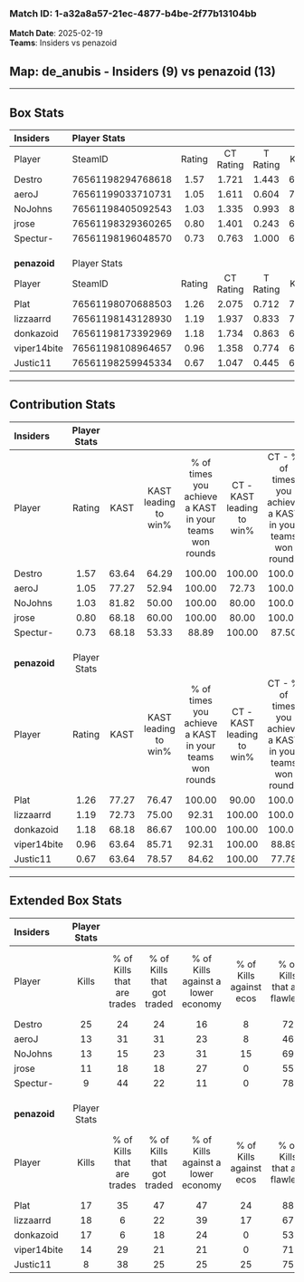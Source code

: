 ### Match ID: 1-a32a8a57-21ec-4877-b4be-2f77b13104bb  
**Match Date**: 2025-02-19  
**Teams**: Insiders vs penazoid  

## **Map**: de_anubis - Insiders (9) vs penazoid (13)  
---  

## Box Stats  

| **Insiders** | Player Stats      |        |           |          |       |       |       |         |        |      |     |
| :- | :- | :-: | :-: | :-: | :-: | :-: | :-: | :-: | :-: | :-: | :-: |
| Player       | SteamID           | Rating | CT Rating | T Rating | KAST  |  ADR  | Kills | Assists | Deaths | K/D  | HS% |
| Destro       | 76561198294768618 |  1.57  |   1.721   |  1.443   | 63.64 | 122.6 |  25   |    7    |   15   | 1.67 | 40  |
| aeroJ        | 76561199033710731 |  1.05  |   1.611   |  0.604   | 77.27 | 71.3  |  13   |    6    |   14   | 0.93 | 38  |
| NoJohns      | 76561198405092543 |  1.03  |   1.335   |  0.993   | 81.82 | 73.8  |  13   |    3    |   16   | 0.81 | 38  |
| jrose        | 76561198329360265 |  0.80  |   1.401   |  0.243   | 68.18 | 37.5  |  11   |    1    |   13   | 0.85 |  9  |
| Spectur-     | 76561198196048570 |  0.73  |   0.763   |  1.000   | 68.18 | 55.4  |   9   |    5    |   16   | 0.56 | 66  |
|              |                   |        |           |          |       |       |       |         |        |      |     |
|              |                   |        |           |          |       |       |       |         |        |      |     |
|              |                   |        |           |          |       |       |       |         |        |      |     |
| **penazoid** | Player Stats      |        |           |          |       |       |       |         |        |      |     |
| Player       | SteamID           | Rating | CT Rating | T Rating | KAST  |  ADR  | Kills | Assists | Deaths | K/D  | HS% |
| Plat         | 76561198070688503 |  1.26  |   2.075   |  0.712   | 77.27 | 83.4  |  17   |    3    |   13   | 1.31 | 58  |
| lizzaarrd    | 76561198143128930 |  1.19  |   1.937   |  0.833   | 72.73 | 87.2  |  18   |    5    |   17   | 1.06 | 55  |
| donkazoid    | 76561198173392969 |  1.18  |   1.734   |  0.863   | 68.18 | 85.7  |  17   |    5    |   14   | 1.21 | 41  |
| viper14bite  | 76561198108964657 |  0.96  |   1.358   |  0.774   | 63.64 | 62.8  |  14   |    5    |   14   | 1.00 | 42  |
| Justic11     | 76561198259945334 |  0.67  |   1.047   |  0.445   | 63.64 | 40.9  |   8   |    3    |   13   | 0.62 | 50  |
---  

## Contribution Stats  

| **Insiders** | Player Stats |       |                      |                                                        |                           |                                                             |                          |                                                            |
| :- | :-: | :-: | :-: | :-: | :-: | :-: | :-: | :-: |
| Player       |    Rating    | KAST  | KAST leading to win% | % of times you achieve a KAST in your teams won rounds | CT - KAST leading to win% | CT - % of times you achieve a KAST in your teams won rounds | T - KAST leading to win% | T - % of times you achieve a KAST in your teams won rounds |
| Destro       |     1.57     | 63.64 |        64.29         |                         100.00                         |          100.00           |                           100.00                            |          16.67           |                           100.00                           |
| aeroJ        |     1.05     | 77.27 |        52.94         |                         100.00                         |           72.73           |                           100.00                            |          16.67           |                           100.00                           |
| NoJohns      |     1.03     | 81.82 |        50.00         |                         100.00                         |           80.00           |                           100.00                            |          12.50           |                           100.00                           |
| jrose        |     0.80     | 68.18 |        60.00         |                         100.00                         |           80.00           |                           100.00                            |          20.00           |                           100.00                           |
| Spectur-     |     0.73     | 68.18 |        53.33         |                         88.89                          |          100.00           |                            87.50                            |          12.50           |                           100.00                           |
|              |              |       |                      |                                                        |                           |                                                             |                          |                                                            |
|              |              |       |                      |                                                        |                           |                                                             |                          |                                                            |
|              |              |       |                      |                                                        |                           |                                                             |                          |                                                            |
| **penazoid** | Player Stats |       |                      |                                                        |                           |                                                             |                          |                                                            |
| Player       |    Rating    | KAST  | KAST leading to win% | % of times you achieve a KAST in your teams won rounds | CT - KAST leading to win% | CT - % of times you achieve a KAST in your teams won rounds | T - KAST leading to win% | T - % of times you achieve a KAST in your teams won rounds |
| Plat         |     1.26     | 77.27 |        76.47         |                         100.00                         |           90.00           |                           100.00                            |          57.14           |                           100.00                           |
| lizzaarrd    |     1.19     | 72.73 |        75.00         |                         92.31                          |          100.00           |                           100.00                            |          42.86           |                           75.00                            |
| donkazoid    |     1.18     | 68.18 |        86.67         |                         100.00                         |          100.00           |                           100.00                            |          66.67           |                           100.00                           |
| viper14bite  |     0.96     | 63.64 |        85.71         |                         92.31                          |          100.00           |                            88.89                            |          66.67           |                           100.00                           |
| Justic11     |     0.67     | 63.64 |        78.57         |                         84.62                          |          100.00           |                            77.78                            |          57.14           |                           100.00                           |
---  

## Extended Box Stats  

| **Insiders** | Player Stats |                            |                            |                                    |                         |                              |                                 |        |                             |                                     |                          |                               |                            |
| :- | :-: | :-: | :-: | :-: | :-: | :-: | :-: | :-: | :-: | :-: | :-: | :-: | :-: |
| Player       |    Kills     | % of Kills that are trades | % of Kills that got traded | % of Kills against a lower economy | % of Kills against ecos | % of Kills that are flawless | % of Kills that are close duels | Deaths | % of Deaths that get traded | % of Deaths against a lower economy | % of Deaths against ecos | % of Deaths that are flawless | % of Deaths that are close |
| Destro       |      25      |             24             |             24             |                 16                 |            8            |              72              |                4                |   15   |              7              |                 13                  |            0             |              47               |             7              |
| aeroJ        |      13      |             31             |             31             |                 23                 |            8            |              46              |               23                |   14   |             29              |                  0                  |            0             |              64               |             0              |
| NoJohns      |      13      |             15             |             23             |                 31                 |           15            |              69              |                0                |   16   |             38              |                  6                  |            0             |              81               |             6              |
| jrose        |      11      |             18             |             18             |                 27                 |            0            |              55              |                0                |   13   |             23              |                  8                  |            0             |              85               |             0              |
| Spectur-     |      9       |             44             |             22             |                 11                 |            0            |              78              |                0                |   16   |             38              |                 13                  |            0             |              75               |             0              |
|              |              |                            |                            |                                    |                         |                              |                                 |        |                             |                                     |                          |                               |                            |
|              |              |                            |                            |                                    |                         |                              |                                 |        |                             |                                     |                          |                               |                            |
|              |              |                            |                            |                                    |                         |                              |                                 |        |                             |                                     |                          |                               |                            |
| **penazoid** | Player Stats |                            |                            |                                    |                         |                              |                                 |        |                             |                                     |                          |                               |                            |
| Player       |    Kills     | % of Kills that are trades | % of Kills that got traded | % of Kills against a lower economy | % of Kills against ecos | % of Kills that are flawless | % of Kills that are close duels | Deaths | % of Deaths that get traded | % of Deaths against a lower economy | % of Deaths against ecos | % of Deaths that are flawless | % of Deaths that are close |
| Plat         |      17      |             35             |             47             |                 47                 |           24            |              88              |                0                |   13   |             23              |                 23                  |            8             |              54               |             15             |
| lizzaarrd    |      18      |             6              |             22             |                 39                 |           17            |              67              |                0                |   17   |             35              |                 12                  |            12            |              65               |             6              |
| donkazoid    |      17      |             6              |             18             |                 24                 |            0            |              53              |                6                |   14   |             21              |                 14                  |            14            |              79               |             7              |
| viper14bite  |      14      |             29             |             21             |                 21                 |            0            |              71              |                0                |   14   |             21              |                 14                  |            7             |              57               |             0              |
| Justic11     |      8       |             38             |             25             |                 25                 |           25            |              75              |               13                |   13   |             15              |                  8                  |            0             |              69               |             0              |

